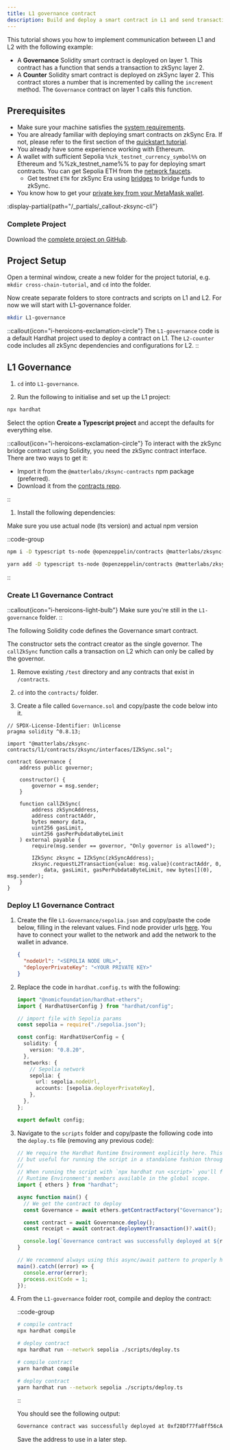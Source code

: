 ```yaml
---
title: L1 governance contract
description: Build and deploy a smart contract in L1 and send transactions that update the state of a contract in zkSync.
---
```


This tutorial shows you how to implement communication between L1 and L2 with the following example:

- A **Governance** Solidity smart contract is deployed on layer 1. This contract has a function that sends a transaction
  to zkSync layer 2.
- A **Counter** Solidity smart contract is deployed on zkSync layer 2. This contract stores a number that is incremented
  by calling the `increment` method. The `Governance` contract on layer 1 calls this function.

## Prerequisites

- Make sure your machine satisfies the [system
  requirements](https://github.com/matter-labs/era-compiler-solidity/tree/main#system-requirements).
- You are already familiar with deploying smart contracts on zkSync Era.
  If not, please refer to the first section of the [quickstart tutorial](https://docs.zksync.io/build/quick-start).
- You already have some experience working with Ethereum.
- A wallet with sufficient Sepolia `%%zk_testnet_currency_symbol%%` on Ethereum and %%zk_testnet_name%% to pay for deploying smart
  contracts. You can get Sepolia ETH from the [network faucets](https://docs.zksync.io/ecosystem/network-faucets).
  - Get testnet `ETH` for zkSync Era using [bridges](https://zksync.io/explore#bridges) to bridge funds to zkSync.
- You know how to get your [private key from your MetaMask wallet](https://support.metamask.io/hc/en-us/articles/360015289632-How-to-export-an-account-s-private-key).

:display-partial{path="/_partials/_callout-zksync-cli"}

### Complete Project

Download the [complete project on GitHub](https://github.com/matter-labs/tutorials/tree/main/cross-chain).

## Project Setup

Open a terminal window, create a new folder for the project tutorial, e.g. `mkdir cross-chain-tutorial`, and `cd` into
the folder.

Now create separate folders to store contracts and scripts on L1 and L2. For now we will start with L1-governance
folder.

```sh
mkdir L1-governance
```

::callout{icon="i-heroicons-exclamation-circle"}
The `L1-governance` code is a default Hardhat project used to deploy a contract on L1.
The `L2-counter` code includes all zkSync dependencies and configurations for L2.
::

## L1 Governance

1. `cd` into `L1-governance`.

2. Run the following to initialise and set up the L1 project:

```sh
npx hardhat
```

Select the option **Create a Typescript project** and accept the defaults for everything else.

::callout{icon="i-heroicons-exclamation-circle"}
To interact with the zkSync bridge contract using Solidity, you need
the zkSync contract interface. There are two ways to get it:

- Import it from the `@matterlabs/zksync-contracts` npm package (preferred).
- Download it from the [contracts repo](https://github.com/matter-labs/era-contracts).

::

1. Install the following dependencies:

Make sure you use actual node (lts version) and actual npm version

::code-group

```bash [npm]
npm i -D typescript ts-node @openzeppelin/contracts @matterlabs/zksync-contracts @nomicfoundation/hardhat-ethers @typechain/ethers-v6 @typechain/hardhat typechain ethers
```

```bash [yarn]
yarn add -D typescript ts-node @openzeppelin/contracts @matterlabs/zksync-contracts @nomicfoundation/hardhat-ethers @typechain/ethers-v6 @typechain/hardhat typechain ethers
```

::

### Create L1 Governance Contract

::callout{icon="i-heroicons-light-bulb"}
Make sure you're still in the `L1-governance` folder.
::

The following Solidity code defines the Governance smart contract.

The constructor sets the contract creator as the single governor.
The `callZkSync` function calls a transaction on L2 which can only be called by the governor.

1. Remove existing `/test` directory and any contracts that exist in `/contracts`.

2. `cd` into the `contracts/` folder.

3. Create a file called `Governance.sol` and copy/paste the code below into it.

```solidity [Governance.sol]
// SPDX-License-Identifier: Unlicense
pragma solidity ^0.8.13;

import "@matterlabs/zksync-contracts/l1/contracts/zksync/interfaces/IZkSync.sol";

contract Governance {
    address public governor;

    constructor() {
        governor = msg.sender;
    }

    function callZkSync(
        address zkSyncAddress,
        address contractAddr,
        bytes memory data,
        uint256 gasLimit,
        uint256 gasPerPubdataByteLimit
    ) external payable {
        require(msg.sender == governor, "Only governor is allowed");

        IZkSync zksync = IZkSync(zkSyncAddress);
        zksync.requestL2Transaction{value: msg.value}(contractAddr, 0,
            data, gasLimit, gasPerPubdataByteLimit, new bytes[](0), msg.sender);
    }
}
```

### Deploy L1 Governance Contract

1. Create the file `L1-Governance/sepolia.json` and copy/paste the code below, filling in the relevant values.
  Find node provider urls [here](https://chainlist.org/chain/11155111).
  You have to connect your wallet to the network and add the network to the wallet in advance.

    ```json [L1-Governance/sepolia.json]
    {
      "nodeUrl": "<SEPOLIA NODE URL>",
      "deployerPrivateKey": "<YOUR PRIVATE KEY>"
    }
    ```

1. Replace the code in `hardhat.config.ts` with the following:

    ```ts
    import "@nomicfoundation/hardhat-ethers";
    import { HardhatUserConfig } from "hardhat/config";

    // import file with Sepolia params
    const sepolia = require("./sepolia.json");

    const config: HardhatUserConfig = {
      solidity: {
        version: "0.8.20",
      },
      networks: {
        // Sepolia network
        sepolia: {
          url: sepolia.nodeUrl,
          accounts: [sepolia.deployerPrivateKey],
        },
      },
    };

    export default config;
    ```

1. Navigate to the `scripts` folder and copy/paste the following code into the `deploy.ts` file (removing any previous
   code):

    ```ts
    // We require the Hardhat Runtime Environment explicitly here. This is optional
    // but useful for running the script in a standalone fashion through `node <script>`.
    //
    // When running the script with `npx hardhat run <script>` you'll find the Hardhat
    // Runtime Environment's members available in the global scope.
    import { ethers } from "hardhat";

    async function main() {
      // We get the contract to deploy
      const Governance = await ethers.getContractFactory("Governance");

      const contract = await Governance.deploy();
      const receipt = await contract.deploymentTransaction()?.wait();

      console.log(`Governance contract was successfully deployed at ${receipt?.contractAddress}`);
    }

    // We recommend always using this async/await pattern to properly handle errors.
    main().catch((error) => {
      console.error(error);
      process.exitCode = 1;
    });
    ```

1. From the `L1-governance` folder root, compile and deploy the contract:

    ::code-group

    ```sh [npm]
    # compile contract
    npx hardhat compile

    # deploy contract
    npx hardhat run --network sepolia ./scripts/deploy.ts
    ```

    ```sh [yarn]
    # compile contract
    yarn hardhat compile

    # deploy contract
    yarn hardhat run --network sepolia ./scripts/deploy.ts
    ```

    ::

    You should see the following output:

    ```sh
    Governance contract was successfully deployed at 0xf28Df77fa8ff56cA3084bd11c1CAF5033A7b8C4A
    ```

    Save the address to use in a later step.
